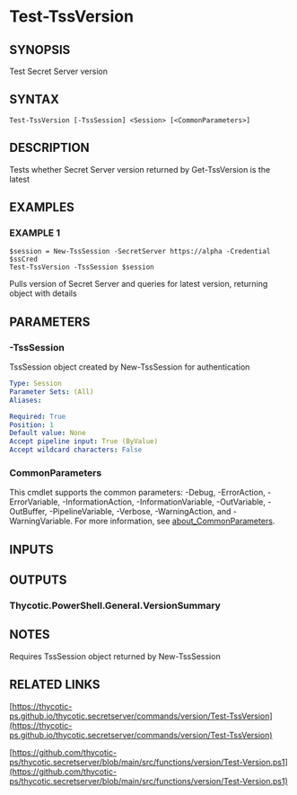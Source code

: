 # Test-TssVersion

## SYNOPSIS
Test Secret Server version

## SYNTAX

```
Test-TssVersion [-TssSession] <Session> [<CommonParameters>]
```

## DESCRIPTION
Tests whether Secret Server version returned by Get-TssVersion is the latest

## EXAMPLES

### EXAMPLE 1
```
$session = New-TssSession -SecretServer https://alpha -Credential $ssCred
Test-TssVersion -TssSession $session
```

Pulls version of Secret Server and queries for latest version, returning object with details

## PARAMETERS

### -TssSession
TssSession object created by New-TssSession for authentication

```yaml
Type: Session
Parameter Sets: (All)
Aliases:

Required: True
Position: 1
Default value: None
Accept pipeline input: True (ByValue)
Accept wildcard characters: False
```

### CommonParameters
This cmdlet supports the common parameters: -Debug, -ErrorAction, -ErrorVariable, -InformationAction, -InformationVariable, -OutVariable, -OutBuffer, -PipelineVariable, -Verbose, -WarningAction, and -WarningVariable. For more information, see [about_CommonParameters](http://go.microsoft.com/fwlink/?LinkID=113216).

## INPUTS

## OUTPUTS

### Thycotic.PowerShell.General.VersionSummary
## NOTES
Requires TssSession object returned by New-TssSession

## RELATED LINKS

[https://thycotic-ps.github.io/thycotic.secretserver/commands/version/Test-TssVersion](https://thycotic-ps.github.io/thycotic.secretserver/commands/version/Test-TssVersion)

[https://github.com/thycotic-ps/thycotic.secretserver/blob/main/src/functions/version/Test-Version.ps1](https://github.com/thycotic-ps/thycotic.secretserver/blob/main/src/functions/version/Test-Version.ps1)

